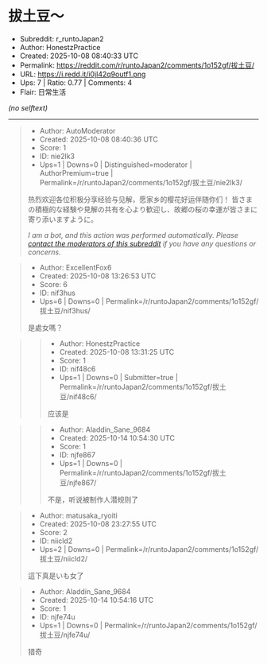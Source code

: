 # 拔土豆～

- Subreddit: r_runtoJapan2
- Author: HonestzPractice
- Created: 2025-10-08 08:40:33 UTC
- Permalink: https://reddit.com/r/runtoJapan2/comments/1o152gf/拔土豆/
- URL: https://i.redd.it/i0jl42q9outf1.png
- Ups: 7 | Ratio: 0.77 | Comments: 4
- Flair: 日常生活

_(no selftext)_

---

> - Author: AutoModerator
> - Created: 2025-10-08 08:40:36 UTC
> - Score: 1
> - ID: nie2lk3
> - Ups=1 | Downs=0 | Distinguished=moderator | AuthorPremium=true | Permalink=/r/runtoJapan2/comments/1o152gf/拔土豆/nie2lk3/
>
> 热烈欢迎各位积极分享经验与见解，愿家乡的樱花好运伴随你们！
> 皆さまの積極的な経験や見解の共有を心より歓迎し、故郷の桜の幸運が皆さまに寄り添いますように。
> 
> *I am a bot, and this action was performed automatically. Please [contact the moderators of this subreddit](/message/compose/?to=/r/runtoJapan2) if you have any questions or concerns.*

> - Author: ExcellentFox6
> - Created: 2025-10-08 13:26:53 UTC
> - Score: 6
> - ID: nif3hus
> - Ups=6 | Downs=0 | Permalink=/r/runtoJapan2/comments/1o152gf/拔土豆/nif3hus/
>
> 是處女嗎？

>> - Author: HonestzPractice
>> - Created: 2025-10-08 13:31:25 UTC
>> - Score: 1
>> - ID: nif48c6
>> - Ups=1 | Downs=0 | Submitter=true | Permalink=/r/runtoJapan2/comments/1o152gf/拔土豆/nif48c6/
>>
>> 应该是

>> - Author: Aladdin_Sane_9684
>> - Created: 2025-10-14 10:54:30 UTC
>> - Score: 1
>> - ID: njfe867
>> - Ups=1 | Downs=0 | Permalink=/r/runtoJapan2/comments/1o152gf/拔土豆/njfe867/
>>
>> 不是，听说被制作人潜规则了

> - Author: matusaka_ryoiti
> - Created: 2025-10-08 23:27:55 UTC
> - Score: 2
> - ID: niicld2
> - Ups=2 | Downs=0 | Permalink=/r/runtoJapan2/comments/1o152gf/拔土豆/niicld2/
>
> 這下真是いも女了

> - Author: Aladdin_Sane_9684
> - Created: 2025-10-14 10:54:16 UTC
> - Score: 1
> - ID: njfe74u
> - Ups=1 | Downs=0 | Permalink=/r/runtoJapan2/comments/1o152gf/拔土豆/njfe74u/
>
> 猎奇
